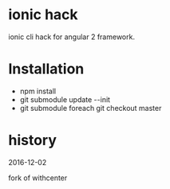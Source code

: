 # ionic hack

ionic cli hack for angular 2 framework.




# Installation

* npm install
* git submodule update --init
* git submodule foreach git checkout master



# history

2016-12-02

fork of withcenter